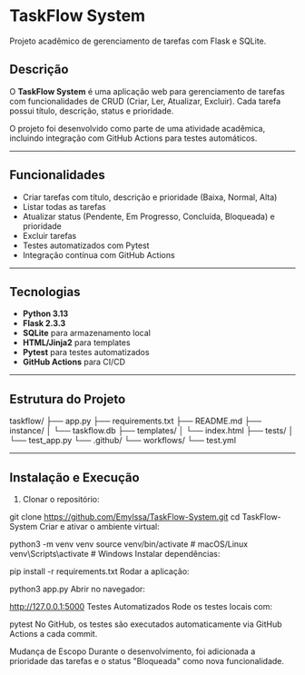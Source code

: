 # TaskFlow System

Projeto acadêmico de gerenciamento de tarefas com Flask e SQLite.

## Descrição

O **TaskFlow System** é uma aplicação web para gerenciamento de tarefas com funcionalidades de CRUD (Criar, Ler, Atualizar, Excluir). Cada tarefa possui título, descrição, status e prioridade.

O projeto foi desenvolvido como parte de uma atividade acadêmica, incluindo integração com GitHub Actions para testes automáticos.

---

## Funcionalidades

- Criar tarefas com título, descrição e prioridade (Baixa, Normal, Alta)
- Listar todas as tarefas
- Atualizar status (Pendente, Em Progresso, Concluída, Bloqueada) e prioridade
- Excluir tarefas
- Testes automatizados com Pytest
- Integração contínua com GitHub Actions

---

## Tecnologias

- **Python 3.13**
- **Flask 2.3.3**
- **SQLite** para armazenamento local
- **HTML/Jinja2** para templates
- **Pytest** para testes automatizados
- **GitHub Actions** para CI/CD

---

## Estrutura do Projeto

taskflow/
├── app.py
├── requirements.txt
├── README.md
├── instance/
│ └── taskflow.db
├── templates/
│ └── index.html
├── tests/
│ └── test_app.py
└── .github/
└── workflows/
└── test.yml


---

## Instalação e Execução

1. Clonar o repositório:

git clone https://github.com/Emylssa/TaskFlow-System.git
cd TaskFlow-System
Criar e ativar o ambiente virtual:


python3 -m venv venv
source venv/bin/activate  # macOS/Linux
venv\Scripts\activate     # Windows
Instalar dependências:

pip install -r requirements.txt
Rodar a aplicação:


python3 app.py
Abrir no navegador:


http://127.0.0.1:5000
Testes Automatizados
Rode os testes locais com:


pytest
No GitHub, os testes são executados automaticamente via GitHub Actions a cada commit.

Mudança de Escopo
Durante o desenvolvimento, foi adicionada a prioridade das tarefas e o status "Bloqueada" como nova funcionalidade.

